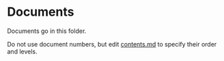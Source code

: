 # Documents

Documents go in this folder. 

Do not use document numbers, but edit [contents.md](contents.md) to specify their order and levels.
